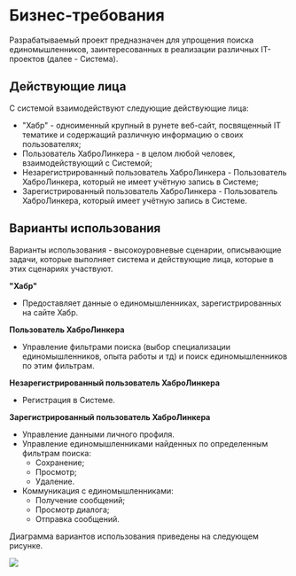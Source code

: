 # Бизнес-требования

Разрабатываемый проект предназначен для упрощения поиска единомышленников, заинтересованных в реализации различных IT-проектов (далее - Система).

## Действующие лица

С системой взаимодействуют следующие действующие лица:
- "Хабр" - одноименный крупный в рунете веб-сайт, посвященный IT тематике и содержащий различную информацию о своих пользователях;
- Пользователь ХаброЛинкера - в целом любой человек, взаимодействующий с Системой;
- Незарегистрированный пользователь ХаброЛинкера - Пользователь ХаброЛинкера, который не имеет учётную запись в Системе;
- Зарегистрированный пользователь ХаброЛинкера - Пользователь ХаброЛинкера, который имеет учётную запись в Системе.

## Варианты использования

Варианты использования - высокоуровневые сценарии, описывающие задачи, которые выполняет система и действующие лица, которые в этих сценариях участвуют.

**"Хабр"**
- Предоставляет данные о единомышленниках, зарегистрированных на сайте Хабр.

**Пользователь ХаброЛинкера**
- Управление фильтрами поиска (выбор специализации единомышленников, опыта работы и тд) и поиск единомышленников по этим фильтрам.

**Незарегистрированный пользователь ХаброЛинкера**
- Регистрация в Системе.

**Зарегистрированный пользователь ХаброЛинкера**
- Управление данными личного профиля.
- Управление единомышленниками найденных по определенным фильтрам поиска:
  - Сохранение;
  - Просмотр;
  - Удаление.
- Коммуникация с единомышленниками:
    - Получение сообщений;
    - Просмотр диалога;
    - Отправка сообщений.

Диаграмма вариантов использования приведены на следующем рисунке.

![](use-cases.png)
